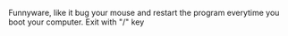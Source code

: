 Funnyware, like it bug your mouse and restart the program everytime you boot your computer.
Exit with "/" key
